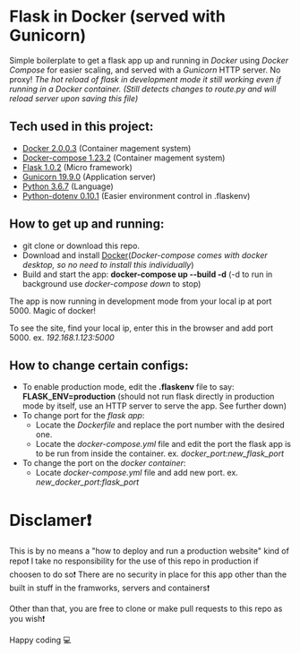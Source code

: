 # Flask in Docker (served with Gunicorn)

Simple boilerplate to get a flask app up and running in *Docker* using *Docker Compose* for easier scaling, and served with a *Gunicorn* HTTP server. No proxy!
*The hot reload of flask in development mode it still working even if running in a Docker container. (Still detects changes to route.py and will reload server upon saving this file)*

## Tech used in this project:

- [Docker 2.0.0.3](https://github.com/docker) (Container magement system)
- [Docker-compose 1.23.2](https://github.com/docker/compose) (Container magement system)
- [Flask 1.0.2](http://flask.pocoo.org/) (Micro framework)
- [Gunicorn 19.9.0](https://gunicorn.org/) (Application server)
- [Python 3.6.7](https://www.python.org/) (Language)
- [Python-dotenv 0.10.1](https://github.com/grauwoelfchen/flask-dotenv) (Easier environment control in .flaskenv)

## How to get up and running:

- git clone or download this repo.
- Download and install [Docker](https://www.docker.com/get-started)(*Docker-compose comes with docker desktop, so no need to install this individually*)
- Build and start the app: **docker-compose up --build -d**  (-d to run in background use *docker-compose down* to stop)

The app is now running in development mode from your local ip at port 5000. Magic of docker!

To see the site, find your local ip, enter this in the browser and add port 5000. ex. *192.168.1.123:5000*

## How to change certain configs:
- To enable production mode, edit the **.flaskenv** file to say: **FLASK_ENV=production** (should not run flask directly in production mode by itself, use an HTTP server to serve the app. See further down)
- To change port for the *flask app*: 
    - Locate the *Dockerfile* and replace the port number with the desired one.
    - Locate the *docker-compose.yml* file and edit the port the flask app is to be run from inside the container. ex. *docker_port:new_flask_port*
- To change the port on the *docker container*:
    - Locate *docker-compose.yml* file and add new port. ex. *new_docker_port:flask_port*

# Disclamer❗️

This is by no means a "how to deploy and run a production website" kind of repo❗️
I take no responsibility for the use of this repo in production if choosen to do so❗️
There are no security in place for this app other than the built in stuff in the framworks, servers and containers❗️

Other than that, you are free to clone or make pull requests to this repo as you wish❗️

Happy coding 💻
